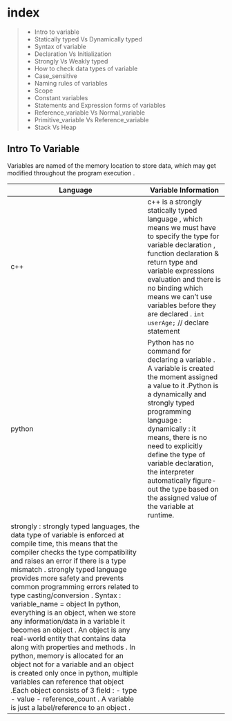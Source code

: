 
# index 
> - Intro to variable 
> - Statically typed Vs Dynamically typed 
> - Syntax of variable 
> - Declaration Vs Initialization
> - Strongly Vs Weakly typed 
> - How to check data types of variable
> - Case_sensitive 
> - Naming rules of variables 
> - Scope 
> - Constant variables 
> - Statements and Expression forms of variables 
> - Reference_variable Vs Normal_variable
> - Primitive_variable Vs Reference_variable
> - Stack Vs Heap


## Intro To Variable 
Variables are named of the memory location to store data, which may get modified 
throughout the program execution . 

| Language | Variable Information |
| --- | --- |
| c++ | c++ is a strongly statically typed language , which means we must have to specify the type for variable declaration , function declaration & return type and variable expressions evaluation and  there is no binding which means we can’t use variables before they are declared . `int userAge;`  // declare statement  | 
| python | Python has no command for declaring a variable . A variable is created the moment assigned a value to it .Python is a dynamically and strongly typed programming language : dynamically : it means, there is no need to explicitly define the type of variable declaration, the interpreter automatically figure-out the type based on the assigned value of the variable at runtime. 
strongly : strongly typed languages, the data type of variable is enforced at compile time, this means that the compiler checks the type compatibility and raises an error if there is a type mismatch . strongly typed language provides more safety and prevents common programming errors related to type casting/conversion . Syntax : variable_name  = object In python, everything is an object, when we store any information/data in a variable it becomes an object . An object is  any real-world entity that contains data along with properties and methods . In python, memory is allocated for an object not for a variable and an object is created only once in python, multiple variables can reference that object .Each object consists of 3 field : - type - value - reference_count . A variable is just a label/reference to an object .|







